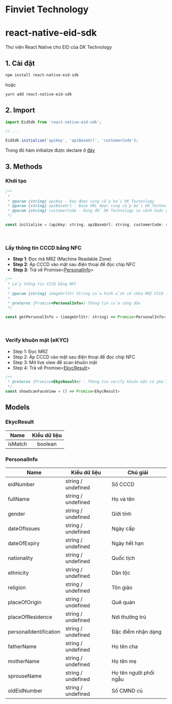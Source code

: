 # Finviet Technology

# react-native-eid-sdk

Thư viện React Native cho EID của DK Technology

## 1. Cài đặt

```sh
npm install react-native-eid-sdk
```

hoặc

```sh
yarn add react-native-eid-sdk
```

## 2. Import

```js
import EidSdk from 'react-native-eid-sdk';

// ...

EidSdk.initialize('apiKey', 'apiBaseUrl', 'customerCode');
```

Trong đó hàm initialize được declare ở [đây](#khởi-tạo)

## 3. Methods

### Khởi tạo

```js
/**
 *
 * @param {string} apiKey - Key được cung cấp bởi DK Technology
 * @param {string} apiBaseUrl - Base URL được cung cấp bởi DK Technology để lib truy cập vào CSDL quốc gia.
 * @param {string} customerCode - Dùng để DK Technology so sánh hoặc đo đạc gì đó thông qua apiBaseUrl được define bên trên
 */

const initialize = (apiKey: string, apiBaseUrl: string, customerCode: string) => void
```

<br/>

### Lấy thông tin CCCD bằng NFC

- <b>Step 1</b>: Đọc mã MRZ (Machine Readable Zone)
- <b>Step 2</b>: Áp CCCD vào mặt sau điện thoại để đọc chip NFC
- <b>Step 3</b>: Trả về Promise<[PersonalInfo](#personalinfo)>

```js
/**
 * Lấy thông tin CCCD bằng NFC
 *
 * @param {string} imageUrlStr String của hình ảnh có chứa MRZ CCCD (Note: sẽ làm thêm view live để lấy auto sau, không cần phải chụp)
 *
 * @returns {Promise<PersonalInfo>} Thông tin của công dân
 */

const getPersonalInfo = (imageUrlStr: string) => Promise<PersonalInfo>

```

<br/>

### Verify khuôn mặt (eKYC)

- Step 1: Đọc MRZ
- Step 2: Áp CCCD vào mặt sau điện thoại để đọc chip NFC
- Step 3: Mở live view để scan khuôn mặt
- Step 4: Trả về Promise<[EkycResult](#ekycresult)>

```js
/**
 * @returns {Promise<EkycResult>} - Thông tin verify khuôn mặt có phải chính chủ hay không
 */
const showScanFaceView = () => Promise<EkycResult>
```

## Models

### EkycResult

| <b>Name</b> | <b>Kiểu dữ liệu</b> |
| :---------: | :-----------------: |
|   isMatch   |       boolean       |

### PersonalInfo

| <b>Name</b>            | <b>Kiểu dữ liệu</b> | <b>Chú giải</b>        |
| ---------------------- | ------------------- | ---------------------- |
| eidNumber              | string / undefined  | Số CCCD                |
| fullName               | string / undefined  | Họ và tên              |
| gender                 | string / undefined  | Giới tính              |
| dateOfIssues           | string / undefined  | Ngày cấp               |
| dateOfExpiry           | string / undefined  | Ngày hết hạn           |
| nationality            | string / undefined  | Quốc tịch              |
| ethnicity              | string / undefined  | Dân tộc                |
| religion               | string / undefined  | Tôn giáo               |
| placeOfOrigin          | string / undefined  | Quê quán               |
| placeOfResidence       | string / undefined  | Nơi thường trú         |
| personalIdentification | string / undefined  | Đặc điểm nhận dạng     |
| fatherName             | string / undefined  | Họ tên cha             |
| motherName             | string / undefined  | Họ tên mẹ              |
| sprouseName            | string / undefined  | Họ tên người phối ngẫu |
| oldEidNumber           | string / undefined  | Số CMND cũ             |
